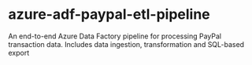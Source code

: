 # azure-adf-paypal-etl-pipeline
An end-to-end Azure Data Factory pipeline for processing PayPal transaction data. Includes data ingestion, transformation and SQL-based export
